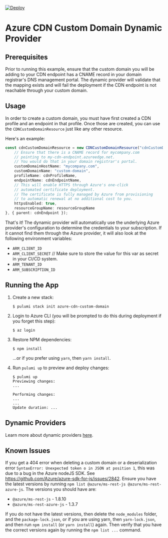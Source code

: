 [![Deploy](https://get.pulumi.com/new/button.svg)](https://app.pulumi.com/new)

# Azure CDN Custom Domain Dynamic Provider

## Prerequisites

Prior to running this example, ensure that the custom domain you will be adding to your CDN endpoint has a CNAME record in your domain registrar's DNS management portal. The dynamic provider will validate that the mapping exists and will fail the deployment if the CDN endpoint is not reachable through your custom domain.

## Usage

In order to create a custom domain, you must have first created a CDN profile and an endpoint in that profile. Once those are created, you can use the `CDNCustomDomainResource` just like any other resource.

Here's an example:

```ts
const cdnCustomDomainResource = new CDNCustomDomainResource("cdnCustomDomain", {
    // Ensure that there is a CNAME record for mycompany.com
    // pointing to my-cdn-endpoint.azureedge.net.
    // You would do that in your domain registrar's portal.
    customDomainHostName: "mycompany.com",
    customDomainName: "custom-domain",
    profileName: cdnProfileName,
    endpointName: cdnEndpointName,
    // This will enable HTTPS through Azure's one-click
    // automated certificate deployment.
    // The certificate is fully managed by Azure from provisioning
    // to automatic renewal at no additional cost to you.
    httpsEnabled: true,
    resourceGroupName: resourceGroupName
}, { parent: cdnEndpoint });
```

That's it! The dynamic provider will automatically use the underlying Azure provider's configuration to determine the credentials to your subscription. If it cannot find them through the Azure provider, it will also look at the following environment variables:

- `ARM_CLIENT_ID`
- `ARM_CLIENT_SECRET` // Make sure to store the value for this var as secret in your CI/CD system.
- `ARM_TENANT_ID`
- `ARM_SUBSCRIPTION_ID`

## Running the App

1.  Create a new stack:

    ```
    $ pulumi stack init azure-cdn-custom-domain
    ```

1.  Login to Azure CLI (you will be prompted to do this during deployment if you forget this step):

    ```
    $ az login
    ```

1.  Restore NPM dependencies:

    ```
    $ npm install
    ```

    ...or if you prefer using `yarn`, then `yarn install`.

1.  Run `pulumi up` to preview and deploy changes:

    ``` 
    $ pulumi up
    Previewing changes:
    ...

    Performing changes:
    ...
    ...
    Update duration: ...
    ```

## Dynamic Providers

Learn more about dynamic providers [here](https://pulumi.io/reference/programming-model/#dynamicproviders).

## Known Issues

If you get a 404 error when deleting a custom domain or a deserialization error `SyntaxError: Unexpected token o in JSON at position 1`, this was due to a bug in the Azure nodeJS SDK. See https://github.com/Azure/azure-sdk-for-js/issues/2842. Ensure you have the latest versions by running `npm list @azure/ms-rest-js @azure/ms-rest-azure-js`. The versions you should have are:
- `@azure/ms-rest-js` - 1.8.10
- `@azure/ms-rest-azure-js` - 1.3.7

If you do not have the latest versions, then delete the `node_modules` folder, and the `package-lock.json`, or if you are using yarn, then `yarn-lock.json`, and then run `npm install` (or `yarn install`) again. Then verify that you have the correct versions again by running the `npm list ...` command.
